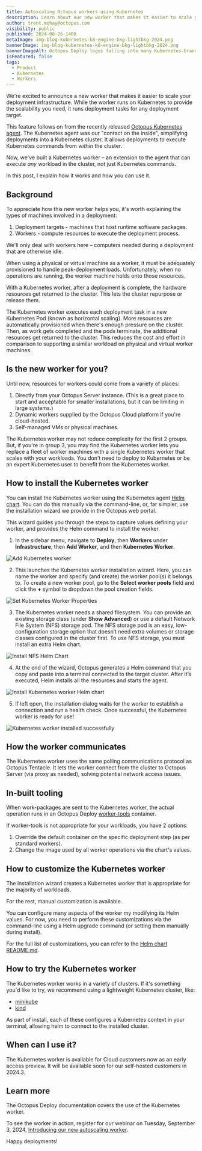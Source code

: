 ```yaml
---
title: Autoscaling Octopus workers using Kubernetes
description: Learn about our new worker that makes it easier to scale your deployment infrastructure. The worker runs on Kubernetes but helps with any deployment tasks to any target.
author: trent.mohay@octopus.com
visibility: public
published: 2024-08-26-1400
metaImage: img-blog-kubernetes-k8-engine-bkg-lightbkg-2024.png
bannerImage: img-blog-kubernetes-k8-engine-bkg-lightbkg-2024.png
bannerImageAlt: Octopus Deploy logos falling into many Kubernetes-branded boxes.
isFeatured: false
tags: 
  - Product
  - Kubernetes
  - Workers
---
```


We're excited to announce a new worker that makes it easier to scale your deployment infrastructure. While the worker runs on Kubernetes to provide the scalability you need, it runs deployment tasks for any deployment target.

This feature follows on from the recently released [Octopus Kubernetes agent](https://octopus.com/blog/kubernetes-agent). The Kubernetes agent was our "contact on the inside", simplifying deployments into a Kubernetes cluster. It allows deployments to execute Kubernetes commands from *within* the cluster. 

Now, we've built a Kubernetes worker – an extension to the agent that can execute *any* workload in the cluster, not just Kubernetes commands. 

In this post, I explain how it works and how you can use it. 

## Background

To appreciate how this new worker helps you, it's worth explaining the types of machines involved in a deployment: 

1. Deployment targets - machines that host runtime software packages.
2. Workers - compute resources to execute the deployment process. 

We'll only deal with workers here – computers needed during a deployment that are otherwise idle. 

When using a physical or virtual machine as a worker, it must be adequately provisioned to handle peak-deployment loads. Unfortunately, when no operations are running, the worker machine holds onto those resources. 

With a Kubernetes worker, after a deployment is complete, the hardware resources get returned to the cluster. This lets the cluster repurpose or release them. 

The Kubernetes worker executes each deployment task in a new Kubernetes Pod (known as horizontal scaling). More resources are automatically provisioned when there's enough pressure on the cluster. Then, as work gets completed and the pods terminate, the additional resources get returned to the cluster. This reduces the cost and effort in comparison to supporting a similar workload on physical and virtual worker machines.

## Is the new worker for you?

Until now, resources for workers could come from a variety of places: 

1. Directly from your Octopus Server instance. (This is a great place to start and acceptable for smaller installations, but it can be limiting in large systems.)
2. Dynamic workers supplied by the Octopus Cloud platform if you're cloud-hosted.
3. Self-managed VMs or physical machines. 

The Kubernetes worker may not reduce complexity for the first 2 groups. But, if you're in group 3, you may find the Kubernetes worker lets you replace a fleet of worker machines with a single Kubernetes worker that scales with your workloads. You don't need to deploy to Kubernetes or be an expert Kubernetes user to benefit from the Kubernetes worker.

## How to install the Kubernetes worker

You can install the Kubernetes worker using the Kubernetes agent [Helm chart](https://hub.docker.com/r/octopusdeploy/kubernetes-agent). You can do this manually via the command-line, or, far simpler, use the installation wizard we provide in the Octopus web portal.

This wizard guides you through the steps to capture values defining your worker, and provides the Helm command to install the worker.

1. In the sidebar menu, navigate to **Deploy**, then **Workers** under **Infrastructure**, then **Add Worker**, and then **Kubernetes Worker**.

![Add Kubernetes worker](add-kubernetes-worker.png)

2. This launches the Kubernetes worker installation wizard. Here, you can name the worker and specify (and create) the worker pool(s) it belongs to. To create a new worker pool, go to the **Select worker pools** field and click the **+** symbol to dropdown the pool creation fields.

![Set Kubernetes Worker Properties](add-kubernetes-worker-properties.png)

3. The Kubernetes worker needs a shared filesystem. You can provide an existing storage class (under **Show Advanced**) or use a default Network File System (NFS) storage pod. The NFS storage pod is an easy, low-configuration storage option that doesn’t need extra volumes or storage classes configured in the cluster first. To use NFS storage, you must install an extra Helm chart.

![Install NFS Helm Chart](install-nfs-helm-chart.png)

4. At the end of the wizard, Octopus generates a Helm command that you copy and paste into a terminal connected to the target cluster. After it’s executed, Helm installs all the resources and starts the agent.

![Install Kubernetes worker Helm chart](install-kubernetes-worker-helm-chart.png)

5. If left open, the installation dialog waits for the worker to establish a connection and run a health check. Once successful, the Kubernetes worker is ready for use!

![Kubernetes worker installed successfully](kubernetes-helm-chart-installed-success.png)

## How the worker communicates

The Kubernetes worker uses the same polling communications protocol as Octopus Tentacle. It lets the worker connect from the cluster to Octopus Server (via proxy as needed), solving potential network access issues.

## In-built tooling 

When work-packages are sent to the Kubernetes worker, the actual operation runs in an Octopus Deploy [worker-tools](https://hub.docker.com/r/octopusdeploy/worker-tools) container.

If worker-tools is not appropriate for your workloads, you have 2 options:

1. Override the default container on the specific deployment step (as per standard workers).
2. Change the image used by all worker operations via the chart's values.

## How to customize the Kubernetes worker

The installation wizard creates a Kubernetes worker that is appropriate for the majority of workloads.

For the rest, manual customization is available.

You can configure many aspects of the worker my modifying its Helm values. For now, you need to perform these customizations via the command-line using a Helm upgrade command (or setting them manually during install).

For the full list of customizations, you can refer to the [Helm chart README.md](https://github.com/OctopusDeploy/helm-charts/tree/main/charts/kubernetes-agent).

## How to try the Kubernetes worker

The Kubernetes worker works in a variety of clusters. If it's something you'd like to try, we recommend using a lightweight Kubernetes cluster, like:

* [minikube](https://minikube.sigs.k8s.io/docs/start/?arch=%2Fmacos%2Farm64%2Fstable%2Fbinary+download)
* [kind](https://kind.sigs.k8s.io/docs/user/quick-start/)

As part of install, each of these configures a Kubernetes context in your terminal, allowing helm to connect to the installed cluster.

## When can I use it?

The Kubernetes worker is available for Cloud customers now as an early access preview. It will be available soon for our self-hosted customers in 2024.3.

## Learn more

The Octopus Deploy documentation covers the use of the Kubernetes worker.

To see the worker in action, register for our webinar on Tuesday, September 3, 2024, [Introducing our new autoscaling worker](https://streamyard.com/watch/ifsZdkjcrfCp).

Happy deployments!
